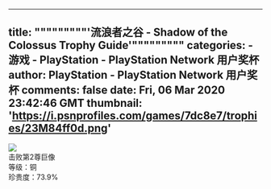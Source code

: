 
---
title: """""""""'流浪者之谷 - Shadow of the Colossus Trophy Guide'"""""""""
categories: 
    - 游戏
    - PlayStation - PlayStation Network 用户奖杯
author: PlayStation - PlayStation Network 用户奖杯
comments: false
date: Fri, 06 Mar 2020 23:42:46 GMT
thumbnail: 'https://i.psnprofiles.com/games/7dc8e7/trophies/23M84ff0d.png'
---

<div>   
<img src="https://i.psnprofiles.com/games/7dc8e7/trophies/23M84ff0d.png" referrerpolicy="no-referrer"><br>击败第2尊巨像<br>等级：铜<br>珍贵度：73.9%  
</div>
            